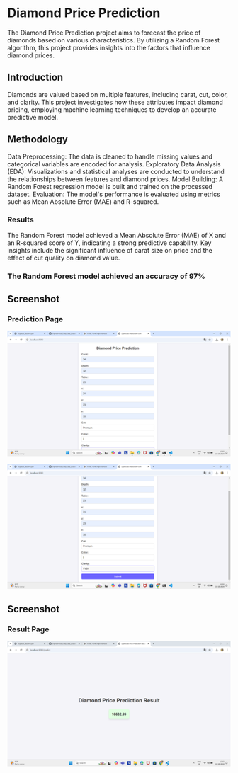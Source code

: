 # Diamond Price Prediction
The Diamond Price Prediction project aims to forecast the price of diamonds based on various characteristics. By utilizing a Random Forest algorithm, this project provides insights into the factors that influence diamond prices.

## Introduction
Diamonds are valued based on multiple features, including carat, cut, color, and clarity. This project investigates how these attributes impact diamond pricing, employing machine learning techniques to develop an accurate predictive model.


## Methodology
Data Preprocessing: The data is cleaned to handle missing values and categorical variables are encoded for analysis.
Exploratory Data Analysis (EDA): Visualizations and statistical analyses are conducted to understand the relationships between features and diamond prices.
Model Building: A Random Forest regression model is built and trained on the processed dataset.
Evaluation: The model's performance is evaluated using metrics such as Mean Absolute Error (MAE) and R-squared.

### Results
The Random Forest model achieved a Mean Absolute Error (MAE) of X and an R-squared score of Y, indicating a strong predictive capability. Key insights include the significant influence of carat size on price and the effect of cut quality on diamond value.

### The Random Forest model achieved an accuracy of 97%


## Screenshot
### Prediction Page
![App Screenshot](https://github.com/VigneshvickyData/Data_Branching/blob/main/d1.png?raw=true)

![App Screenshot](https://github.com/VigneshvickyData/Data_Branching/blob/main/d2.png?raw=true)

## Screenshot
### Result Page
![App Screenshot](https://github.com/VigneshvickyData/Data_Branching/blob/main/d3.png?raw=true)
